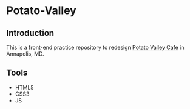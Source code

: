 # Potato-Valley

## Introduction
This is a front-end practice repository to redesign [Potato Valley Cafe](http://www.potatovalleycafe.net) in Annapolis, MD.

## Tools
* HTML5
* CSS3
* JS
